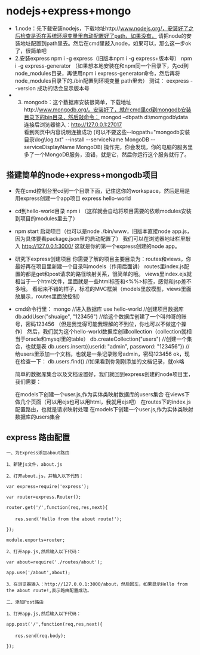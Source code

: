 # nodejs+express+mongo

* 1.node：先下载安装nodejs，下载地址http://www.nodejs.org/，安装好了之后检查是否在系统环境变量里自动配置好了path，如果没有，
  请把node的安装地址配置到path里去。然后在cmd里敲入node，如果可以，那么这一步ok了，很简单吧
* 2.安装express
  npm i -g express（旧版本npm i -g express+版本号）
  npm i -g express-generator
 （如果想本地安装在和npm同一个目录下，先cd到node_modules目录，再使用npm i express-generator命令，然后再将node_modules目录下的./bin配置到环境变量   path里去）
  测试：
  eexpress --version 成功的话会显示版本号
* 3. mongodb：这个数据库安装很简单，下载地址http://www.mongodb.org/。安装好了，就在cmd里cd到mongodb安装目录下的bin目录，然后敲命令：
  mongod –dbpath d:\momgodb\data  
  连接后浏览器输入：http://127.0.0.1:27017   
  看到网页中内容说明连接成功
  (可以不要这些--logpath="mongodb安装目录\log\log.txt" --install --serviceName MongoDB --serviceDisplayName MongoDB)
  操作完，你会发现，你的电脑的服务里多了一个MongoDB服务，没错，就是它，然后你运行这个服务就行了。
  
## 搭建简单的node+express+mongodb项目

* 先在cmd控制台里cd到一个目录下面，记住这你的workspace，然后是用是用express创建一个app项目
  express hello-world 
* cd到hello-world目录 npm i （这样就会自动将项目需要的依赖modules安装到项目的modules里去了）
* 
  npm start 启动项目（也可以是node ./bin/www，旧版本直接node app.js，因为具体要看package.json里的启动配置了）
  我们可以在浏览器地址栏里敲入 http://127.0.0.1:3000/ 这就是你的第一个express创建的node app。
  
* 研究下express创建项目
  你需要了解的项目主要目录为：routes和views，你最好再在项目里新建一个目录叫models（作用后面讲）
  routes里index.js配置的都是get和post请求的路径映射关系，很简单的哦。
  views里index.ejs就相当于一个html文件，里面就是一些html标签和<%%>标签，感觉和jsp差不多哦。
  看起来不错的样子，标准的MVC框架（models里放模型，views里面放展示，routes里面放控制）
  
* cmd命令行里：
  mongo //进入数据库
  use hello-world //创建项目数据库
  db.addUser("shuaige", "123456") //给这个数据库创建了一个叫帅哥的账号，密码123456 （但是我觉得可能我理解的不到位，你也可以不做这个操作）
  然后，我们就为这个hello-world数据库创建collection（collection就相当于oracle和mysql里的table）
  db.createCollection("users") //创建一个集合，也就是表
  db.users.insert({userid: "admin", password: "123456"}) //给users里添加一个文档，也就是一条记录账号admin，密码123456
  ok，现在检查一下：
  db.users.find() //如果看到你刚刚添加的文档记录，就ok咯

  简单的数据库集合以及文档设置好，我们就回到express创建的node项目里，我们需要：   

  在models下创建一个user.js,作为实体类映射数据库的users集合 
  在views下做几个页面（可以用ejs也可以用html，我就用ejs吧）
  在routes下的index.js配置路由，也就是请求映射处理
  在models下创建一个user.js,作为实体类映射数据库的users集合 
  
  
  
  
## express 路由配置

```
一、为Express添加about路由

1、新建js文件，about.js

2、打开about.js，并输入以下代码：

var express=require('express');

var router=express.Router();

router.get('/',function(req,res,next){

　　res.send('Hello from the about route!');

});

module.exports=router;

2、打开app.js,然后输入以下代码：

var about=require('./routes/about');

app.use('/about',about);

3、在浏览器输入：http://127.0.0.1:3000/about，然后回车，如果显示Hello from the about route!,表示路由配置成功。

二、添加Post路由

1、打开app.js,然后输入以下代码：

app.post('/',function(req,res,next){

　　res.send(req.body);

});

```

